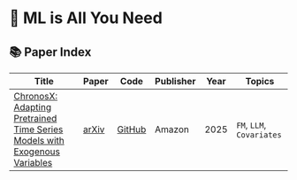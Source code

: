 # 🧠 ML is All You Need

## 📚 Paper Index

| Title | Paper | Code | Publisher | Year | Topics |
|-------|-------|------|-----------|------|--------|
| [ChronosX: Adapting Pretrained Time Series Models with Exogenous Variables](papers/chronosx-adapting-pretrained-time-series-models-with-exogenous-variables.md) | [arXiv](https://arxiv.org/pdf/2503.12107) | [GitHub](https://github.com/amazon-science/chronos-forecasting/tree/chronosx) | Amazon | 2025 | `FM`, `LLM`, `Covariates`
